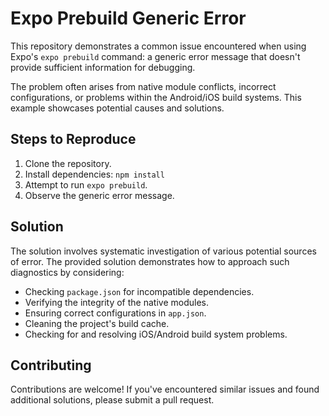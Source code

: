 # Expo Prebuild Generic Error

This repository demonstrates a common issue encountered when using Expo's `expo prebuild` command: a generic error message that doesn't provide sufficient information for debugging.

The problem often arises from native module conflicts, incorrect configurations, or problems within the Android/iOS build systems.  This example showcases potential causes and solutions.

## Steps to Reproduce

1.  Clone the repository.
2.  Install dependencies: `npm install`
3.  Attempt to run `expo prebuild`.
4. Observe the generic error message.

## Solution

The solution involves systematic investigation of various potential sources of error.  The provided solution demonstrates how to approach such diagnostics by considering: 

*   Checking `package.json` for incompatible dependencies.
*   Verifying the integrity of the native modules.
*   Ensuring correct configurations in `app.json`.
*   Cleaning the project's build cache.
*   Checking for and resolving iOS/Android build system problems.

## Contributing

Contributions are welcome!  If you've encountered similar issues and found additional solutions, please submit a pull request.
